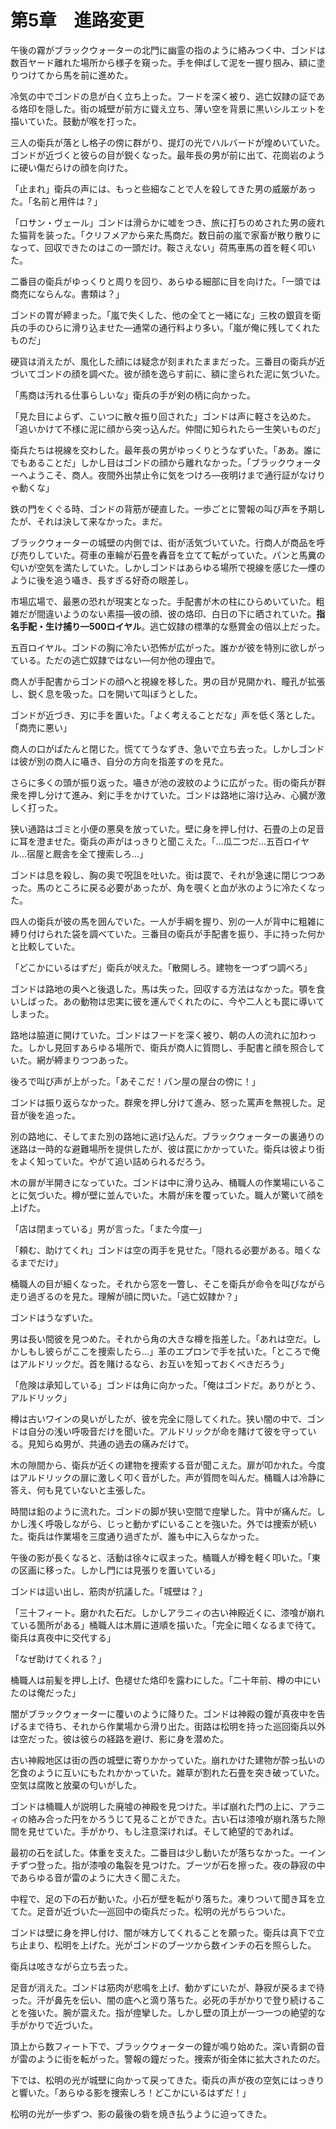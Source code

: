 # 第5章　進路変更

午後の霧がブラックウォーターの北門に幽霊の指のように絡みつく中、ゴンドは数百ヤード離れた場所から様子を窺った。手を伸ばして泥を一握り掴み、額に塗りつけてから馬を前に進めた。

冷気の中でゴンドの息が白く立ち上った。フードを深く被り、逃亡奴隷の証である烙印を隠した。街の城壁が前方に聳え立ち、薄い空を背景に黒いシルエットを描いていた。鼓動が喉を打った。

三人の衛兵が落とし格子の傍に群がり、提灯の光でハルバードが煌めいていた。ゴンドが近づくと彼らの目が鋭くなった。最年長の男が前に出て、花崗岩のように硬い傷だらけの顔を向けた。

「止まれ」衛兵の声には、もっと些細なことで人を殺してきた男の威厳があった。「名前と用件は？」

「ロサン・ヴェール」ゴンドは滑らかに嘘をつき、旅に打ちのめされた男の疲れた猫背を装った。「クリフメアから来た馬商だ。数日前の嵐で家畜が散り散りになって、回収できたのはこの一頭だけ。鞍さえない」荷馬車馬の首を軽く叩いた。

二番目の衛兵がゆっくりと周りを回り、あらゆる細部に目を向けた。「一頭では商売にならんな。書類は？」

ゴンドの胃が締まった。「嵐で失くした、他の全てと一緒にな」三枚の銀貨を衛兵の手のひらに滑り込ませた—通常の通行料より多い。「嵐が俺に残してくれたものだ」

硬貨は消えたが、風化した顔には疑念が刻まれたままだった。三番目の衛兵が近づいてゴンドの顔を調べた。彼が顔を逸らす前に、額に塗られた泥に気づいた。

「馬商は汚れる仕事らしいな」衛兵の手が剣の柄に向かった。

「見た目によらず、こいつに散々振り回された」ゴンドは声に軽さを込めた。「追いかけて不様に泥に顔から突っ込んだ。仲間に知られたら一生笑いものだ」

衛兵たちは視線を交わした。最年長の男がゆっくりとうなずいた。「ああ。誰にでもあることだ」しかし目はゴンドの顔から離れなかった。「ブラックウォーターへようこそ、商人。夜間外出禁止令に気をつけろ—夜明けまで通行証がなけりゃ動くな」

鉄の門をくぐる時、ゴンドの背筋が硬直した。一歩ごとに警報の叫び声を予期したが、それは決して来なかった。まだ。

ブラックウォーターの城壁の内側では、街が活気づいていた。行商人が商品を呼び売りしていた。荷車の車輪が石畳を轟音を立てて転がっていた。パンと馬糞の匂いが空気を満たしていた。しかしゴンドはあらゆる場所で視線を感じた—煙のように後を追う囁き、長すぎる好奇の眼差し。

市場広場で、最悪の恐れが現実となった。手配書が木の柱にひらめいていた。粗雑だが間違いようのない素描—彼の顔、彼の烙印、白日の下に晒されていた。**指名手配・生け捕り—500ロイヤル**。逃亡奴隷の標準的な懸賞金の倍以上だった。

五百ロイヤル。ゴンドの胸に冷たい恐怖が広がった。誰かが彼を特別に欲しがっている。ただの逃亡奴隷ではない—何か他の理由で。

商人が手配書からゴンドの顔へと視線を移した。男の目が見開かれ、瞳孔が拡張し、鋭く息を吸った。口を開いて叫ぼうとした。

ゴンドが近づき、刃に手を置いた。「よく考えることだな」声を低く落とした。「商売に悪い」

商人の口がぱたんと閉じた。慌ててうなずき、急いで立ち去った。しかしゴンドは彼が別の商人に囁き、自分の方向を指差すのを見た。

さらに多くの頭が振り返った。囁きが池の波紋のように広がった。街の衛兵が群衆を押し分けて進み、剣に手をかけていた。ゴンドは路地に溶け込み、心臓が激しく打った。

狭い通路はゴミと小便の悪臭を放っていた。壁に身を押し付け、石畳の上の足音に耳を澄ませた。衛兵の声がはっきりと聞こえた。「…瓜二つだ…五百ロイヤル…宿屋と厩舎を全て捜索しろ…」

ゴンドは息を殺し、胸の奥で呪詛を吐いた。街は罠で、それが急速に閉じつつあった。馬のところに戻る必要があったが、角を覗くと血が氷のように冷たくなった。

四人の衛兵が彼の馬を囲んでいた。一人が手綱を握り、別の一人が背中に粗雑に縛り付けられた袋を調べていた。三番目の衛兵が手配書を振り、手に持った何かと比較していた。

「どこかにいるはずだ」衛兵が吠えた。「散開しろ。建物を一つずつ調べろ」

ゴンドは路地の奥へと後退した。馬は失った。回収する方法はなかった。顎を食いしばった。あの動物は忠実に彼を運んでくれたのに、今や二人とも罠に導いてしまった。

路地は脇道に開けていた。ゴンドはフードを深く被り、朝の人の流れに加わった。しかし見回すあらゆる場所で、衛兵が商人に質問し、手配書と顔を照合していた。網が締まりつつあった。

後ろで叫び声が上がった。「あそこだ！パン屋の屋台の傍に！」

ゴンドは振り返らなかった。群衆を押し分けて進み、怒った罵声を無視した。足音が後を追った。

別の路地に、そしてまた別の路地に逃げ込んだ。ブラックウォーターの裏通りの迷路は一時的な避難場所を提供したが、彼は罠にかかっていた。衛兵は彼より街をよく知っていた。やがて追い詰められるだろう。

木の扉が半開きになっていた。ゴンドは中に滑り込み、桶職人の作業場にいることに気づいた。樽が壁に並んでいた。木屑が床を覆っていた。職人が驚いて顔を上げた。

「店は閉まっている」男が言った。「また今度—」

「頼む、助けてくれ」ゴンドは空の両手を見せた。「隠れる必要がある。暗くなるまでだけ」

桶職人の目が細くなった。それから窓を一瞥し、そこを衛兵が命令を叫びながら走り過ぎるのを見た。理解が顔に閃いた。「逃亡奴隷か？」

ゴンドはうなずいた。

男は長い間彼を見つめた。それから角の大きな樽を指差した。「あれは空だ。しかしもし彼らがここを捜索したら…」革のエプロンで手を拭いた。「ところで俺はアルドリックだ。首を賭けるなら、お互いを知っておくべきだろう」

「危険は承知している」ゴンドは角に向かった。「俺はゴンドだ。ありがとう、アルドリック」

樽は古いワインの臭いがしたが、彼を完全に隠してくれた。狭い闇の中で、ゴンドは自分の浅い呼吸音だけを聞いた。アルドリックが命を賭けて彼を守っている。見知らぬ男が、共通の過去の痛みだけで。

木の隙間から、衛兵が近くの建物を捜索する音が聞こえた。扉が叩かれた。今度はアルドリックの扉に激しく叩く音がした。声が質問を叫んだ。桶職人は冷静に答え、何も見ていないと主張した。

時間は鉛のように流れた。ゴンドの脚が狭い空間で痙攣した。背中が痛んだ。しかし浅く呼吸しながら、じっと動かずにいることを強いた。外では捜索が続いた。衛兵は作業場を三度通り過ぎたが、誰も中に入らなかった。

午後の影が長くなると、活動は徐々に収まった。桶職人が樽を軽く叩いた。「東の区画に移った。しかし門には見張りを置いている」

ゴンドは這い出し、筋肉が抗議した。「城壁は？」

「三十フィート。磨かれた石だ。しかしアラニィの古い神殿近くに、漆喰が崩れている箇所がある」桶職人は木屑に道順を描いた。「完全に暗くなるまで待て。衛兵は真夜中に交代する」

「なぜ助けてくれる？」

桶職人は前髪を押し上げ、色褪せた烙印を露わにした。「二十年前、樽の中にいたのは俺だった」

闇がブラックウォーターに覆いのように降りた。ゴンドは神殿の鐘が真夜中を告げるまで待ち、それから作業場から滑り出た。街路は松明を持った巡回衛兵以外は空だった。彼は彼らの経路を避け、影に身を潜めた。

古い神殿地区は街の西の城壁に寄りかかっていた。崩れかけた建物が酔っ払いの乞食のように互いにもたれかかっていた。雑草が割れた石畳を突き破っていた。空気は腐敗と放棄の匂いがした。

ゴンドは桶職人が説明した廃墟の神殿を見つけた。半ば崩れた門の上に、アラニィの絡み合った円をかろうじて見ることができた。古い石は漆喰が崩れ落ちた隙間を見せていた。手がかり、もし注意深ければ。そして絶望的であれば。

最初の石を試した。体重を支えた。二番目は少し動いたが落ちなかった。一インチずつ登った。指が漆喰の亀裂を見つけた。ブーツが石を擦った。夜の静寂の中であらゆる音が雷のように大きく聞こえた。

中程で、足の下の石が動いた。小石が壁を転がり落ちた。凍りついて聞き耳を立てた。足音が近づいた—巡回中の衛兵だった。松明の光がちらついた。

ゴンドは壁に身を押し付け、闇が味方してくれることを願った。衛兵は真下で立ち止まり、松明を上げた。光がゴンドのブーツから数インチの石を照らした。

衛兵は呟きながら立ち去った。

足音が消えた。ゴンドは筋肉が悲鳴を上げ、動かずにいたが、静寂が戻るまで待った。汗が鼻先を伝い、闇の底へと滴り落ちた。必死の手がかりで登り続けることを強いた。腕が震えた。指が痙攣した。しかし壁の頂上が一つ一つの絶望的な手がかりで近づいた。

頂上から数フィート下で、ブラックウォーターの鐘が鳴り始めた。深い青銅の音が雷のように街を転がった。警報の鐘だった。捜索が街全体に拡大されたのだ。

下では、松明の光が城壁に向かって戻ってきた。衛兵の声が夜の空気にはっきりと響いた。「あらゆる影を捜索しろ！どこかにいるはずだ！」

松明の光が一歩ずつ、影の最後の砦を焼き払うように迫ってきた。

